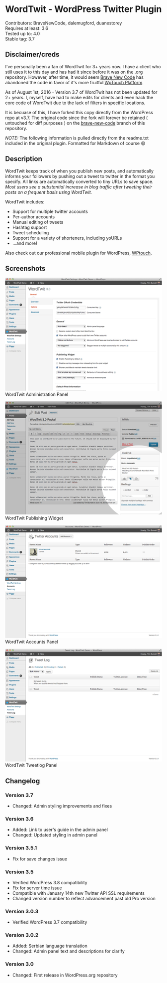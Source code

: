 # WordTwit - WordPress Twitter Plugin
Contributors: BraveNewCode, dalemugford, duanestorey   
Requires at least: 3.6   
Tested up to: 4.0   
Stable tag: 3.7   

## Disclaimer/creds
I've personally been a fan of WordTwit for 3+ years now.  I have a client who still uses it to this day and has had it since 
before it was on the .org repository. However, after time, it would seem [Brave New Code](http://www.bravenewcode.com/) has abandoned the code in favor of it's more fruitful
[WpTouch Platform](http://wptouch.com). 

As of August 1st, 2016 - Version 3.7 of WordTwit has not been updated for 2+ years. I, myself, have had to make edits for clients
and even hack the core code of WordTwit due to the lack of filters in specific locations.

It is becuase of this, I have forked this copy directly from the WordPress repo at v3.7.  The original code since the fork will forever
be retained ( untouched for diff purposes ) on the [brave-new-code](https://github.com/JayWood/wordtwit-v2/tree/brave-new-code) branch of this repository.

_NOTE:_ The following information is pulled directly from the readme.txt included in the original plugin. Formatted for Markdown of course :smile:

## Description
WordTwit keeps track of when you publish new posts, and automatically informs your followers by pushing out a tweet to twitter in the format you specify.  All links are automatically converted to tiny URLs to save space.  *Most users see a substantial increase in blog traffic after tweeting their posts on a frequent basis using WordTwit.*

WordTwit includes:

* Support for multiple twitter accounts
* Per-author accounts
* Manual editing of tweets
* Hashtag support
* Tweet scheduling
* Support for a variety of shorteners, including yoURLs
* …and more!

Also check out our professional mobile plugin for WordPress, [WPtouch](http://www.bravenewcode.com/wptouch/?utm_campaign=wordtwit-front&utm_medium=web&utm_source=wordpressdotorg "WPtouch").

## Screenshots
![WordTwit Administration Panel](https://raw.githubusercontent.com/JayWood/wordtwit-v2/master/screenshot-1.png)
WordTwit Administration Panel

![WordTwit Publishing Widget](https://raw.githubusercontent.com/JayWood/wordtwit-v2/master/screenshot-2.png)
WordTwit Publishing Widget

![WordTwit Accounts Panel](https://raw.githubusercontent.com/JayWood/wordtwit-v2/master/screenshot-3.png)
WordTwit Accounts Panel

![WordTwit Tweetlog Panel](https://raw.githubusercontent.com/JayWood/wordtwit-v2/master/screenshot-4.png)
WordTwit Tweetlog Panel


## Changelog

### Version 3.7

* Changed: Admin styling improvements and fixes

### Version 3.6

* Added: Link to user's guide in the admin panel
* Changed: Updated styling in admin panel

### Version 3.5.1

* Fix for save changes issue

### Version 3.5

* Verified WordPress 3.8 compatibility
* Fix for server time issue
* Compatible with January 14th new Twitter API SSL requirements
* Changed version number to reflect advancement past old Pro version

### Version 3.0.3

* Verified WordPress 3.7 compatibility

### Version 3.0.2

* Added: Serbian language translation
* Changed: Admin panel text and descriptions for clarify

### Version 3.0

* Changed: First release in WordPress.org repository